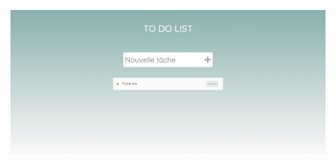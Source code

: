 ![Screenshot](https://github.com/AnneDupin/TO_DO_LIST/blob/main/FireShot%20Capture%20002%20-%20To%20Do%20List%20-%20127.0.0.1.png)
